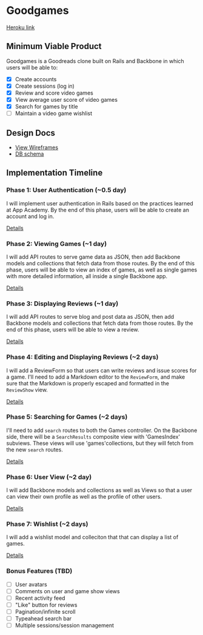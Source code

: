 # Goodgames

[Heroku link][heroku]

[heroku]: http://goodgames-app.herokuapp.com

## Minimum Viable Product
Goodgames is a Goodreads clone built on Rails and Backbone in which users will be able to:

<!-- This is a Markdown checklist. Use it to keep track of your progress! -->

- [X] Create accounts
- [X] Create sessions (log in)
- [X] Review and score video games
- [X] View average user score of video games
- [X] Search for games by title
- [ ] Maintain a video game wishlist

## Design Docs
* [View Wireframes][views]
* [DB schema][schema]

[views]: ./docs/views.md
[schema]: ./docs/schema.md

## Implementation Timeline

### Phase 1: User Authentication (~0.5 day)
I will implement user authentication in Rails based on the practices learned at App Academy. By the 
end of this phase, users will be able to create an account and log in.

[Details][phase-one]

### Phase 2: Viewing Games (~1 day)
I will add API routes to serve game data as JSON, then add Backbone models and collections that fetch 
data from those routes. By the end of this phase, users will be able to view an index of games, as 
well as single games with more detailed information, all inside a single Backbone app.

[Details][phase-two]

### Phase 3: Displaying Reviews (~1 day)
I will add API routes to serve blog and post data as JSON, then add Backbone models and collections 
that fetch data from those routes. By the end of this phase, users will be able to view a review.

[Details][phase-three]

### Phase 4: Editing and Displaying Reviews (~2 days)
I will add a ReviewForm so that users can write reviews and issue scores for a game. I'll need to add 
a Markdown editor to the `ReviewForm`, and make sure that the Markdown is properly escaped and 
formatted in the `ReviewShow` view.

[Details][phase-four]

### Phase 5: Searching for Games (~2 days)
I'll need to add `search` routes to both the Games controller. On the Backbone side, there will be a 
`SearchResults` composite view with 'GamesIndex' subviews. These views will use 'games'collections, 
but they will fetch from the new `search` routes.

[Details][phase-five]

### Phase 6: User View (~2 day)
I will add Backbone models and collections as well as Views so that a user can view their own profile 
as well as the profile of other users.

[Details][phase-six]

### Phase 7: Wishlist (~2 days)
I will add a wishlist model and colleciton that that can display a list of games.


[Details][phase-seven]

### Bonus Features (TBD)
- [ ] User avatars
- [ ] Comments on user and game show views
- [ ] Recent activity feed
- [ ] "Like" button for reviews
- [ ] Pagination/infinite scroll
- [ ] Typeahead search bar
- [ ] Multiple sessions/session management

[phase-one]: ./docs/phases/phase1.md
[phase-two]: ./docs/phases/phase2.md
[phase-three]: ./docs/phases/phase3.md
[phase-four]: ./docs/phases/phase4.md
[phase-five]: ./docs/phases/phase5.md
[phase-six]: ./docs/phases/phase6.md
[phase-seven]: ./docs/phases/phase7.md


